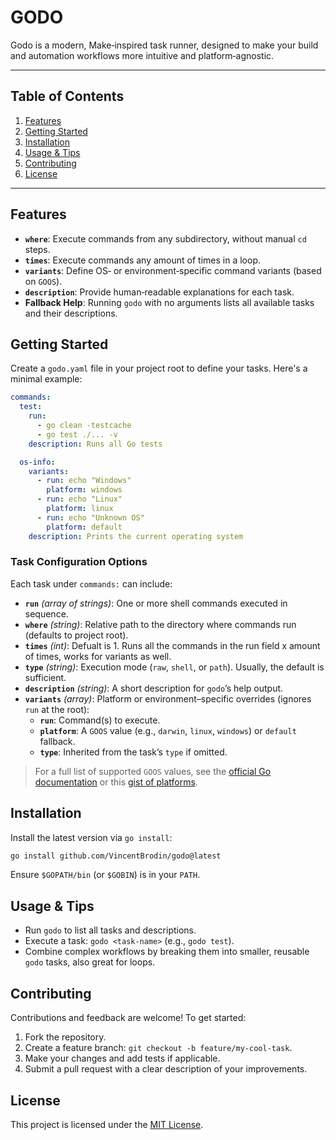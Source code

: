 # GODO

Godo is a modern, Make‑inspired task runner, designed to make your build and automation workflows more intuitive and platform‑agnostic.

---

## Table of Contents
1. [Features](#features)
2. [Getting Started](#getting-started)
3. [Installation](#installation)
4. [Usage & Tips](#usage--tips)
5. [Contributing](#contributing)
6. [License](#license)

---

## Features

- **`where`**: Execute commands from any subdirectory, without manual `cd` steps.
- **`times`**: Execute commands any amount of times in a loop.
- **`variants`**: Define OS‑ or environment‑specific command variants (based on `GOOS`).
- **`description`**: Provide human‑readable explanations for each task.
- **Fallback Help**: Running `godo` with no arguments lists all available tasks and their descriptions.

## Getting Started

Create a `godo.yaml` file in your project root to define your tasks. Here's a minimal example:

```yaml
commands:
  test:
    run:
      - go clean -testcache
      - go test ./... -v
    description: Runs all Go tests

  os-info:
    variants:
      - run: echo "Windows"
        platform: windows
      - run: echo "Linux"
        platform: linux
      - run: echo "Unknown OS"
        platform: default
    description: Prints the current operating system
```

### Task Configuration Options

Each task under `commands:` can include:

- **`run`** *(array of strings)*: One or more shell commands executed in sequence.  
- **`where`** *(string)*: Relative path to the directory where commands run (defaults to project root).  
- **`times`** *(int)*: Defualt is 1. Runs all the commands in the run field x amount of times, works for variants as well.  
- **`type`** *(string)*: Execution mode (`raw`, `shell`, or `path`). Usually, the default is sufficient.  
- **`description`** *(string)*: A short description for `godo`’s help output.  
- **`variants`** *(array)*: Platform or environment–specific overrides (ignores `run` at the root):
  - **`run`**: Command(s) to execute.  
  - **`platform`**: A `GOOS` value (e.g., `darwin`, `linux`, `windows`) or `default` fallback.  
  - **`type`**: Inherited from the task’s `type` if omitted.

> For a full list of supported `GOOS` values, see the [official Go documentation](https://go.dev/doc/install/source#environment) or this [gist of platforms](https://gist.github.com/asukakenji/f15ba7e588ac42795f421b48b8aede63).

## Installation

Install the latest version via `go install`:

```bash
go install github.com/VincentBrodin/godo@latest
```

Ensure `$GOPATH/bin` (or `$GOBIN`) is in your `PATH`.

## Usage & Tips

- Run `godo` to list all tasks and descriptions.
- Execute a task: `godo <task-name>` (e.g., `godo test`).
- Combine complex workflows by breaking them into smaller, reusable `godo` tasks, also great for loops.

## Contributing

Contributions and feedback are welcome! To get started:

1. Fork the repository.
2. Create a feature branch: `git checkout -b feature/my-cool-task`.
3. Make your changes and add tests if applicable.
4. Submit a pull request with a clear description of your improvements.

## License

This project is licensed under the [MIT License](LICENSE).
